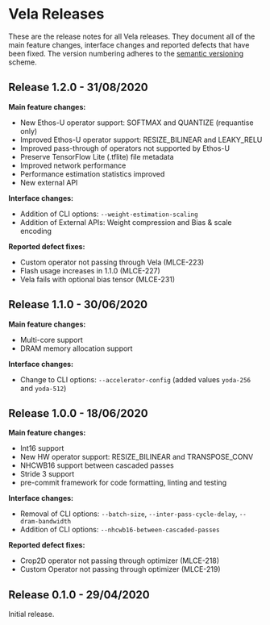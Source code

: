 # Vela Releases

These are the release notes for all Vela releases.  They document all of the
main feature changes, interface changes and reported defects that have been
fixed.  The version numbering adheres to the
[semantic versioning](https://semver.org/) scheme.

## Release 1.2.0 - 31/08/2020

**Main feature changes:**

* New Ethos-U operator support: SOFTMAX and QUANTIZE (requantise only)
* Improved Ethos-U operator support: RESIZE_BILINEAR and LEAKY_RELU
* Improved pass-through of operators not supported by Ethos-U
* Preserve TensorFlow Lite (.tflite) file metadata
* Improved network performance
* Performance estimation statistics improved
* New external API

**Interface changes:**

* Addition of CLI options: `--weight-estimation-scaling`
* Addition of External APIs: Weight compression and Bias & scale encoding

**Reported defect fixes:**

* Custom operator not passing through Vela (MLCE-223)
* Flash usage increases in 1.1.0 (MLCE-227)
* Vela fails with optional bias tensor (MLCE-231)

## Release 1.1.0 - 30/06/2020

**Main feature changes:**

* Multi-core support
* DRAM memory allocation support

**Interface changes:**

* Change to CLI options: `--accelerator-config` (added values `yoda-256` and
`yoda-512`)

## Release 1.0.0 - 18/06/2020

**Main feature changes:**

* Int16 support
* New HW operator support: RESIZE_BILINEAR and TRANSPOSE_CONV
* NHCWB16 support between cascaded passes
* Stride 3 support
* pre-commit framework for code formatting, linting and testing

**Interface changes:**

* Removal of CLI options: `--batch-size`, `--inter-pass-cycle-delay`,
`--dram-bandwidth`
* Addition of CLI options: `--nhcwb16-between-cascaded-passes`

**Reported defect fixes:**

* Crop2D operator not passing through optimizer (MLCE-218)
* Custom Operator not passing through optimizer (MLCE-219)

## Release 0.1.0 - 29/04/2020

Initial release.
